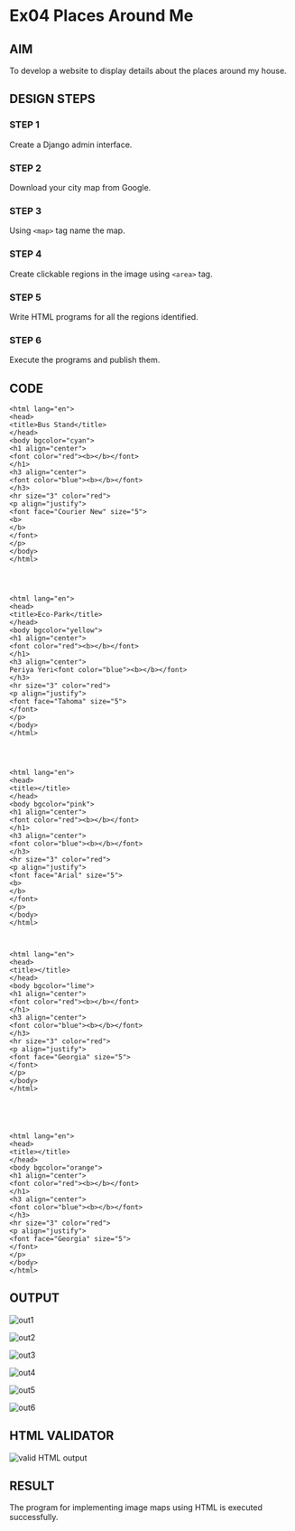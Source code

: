 # Ex04 Places Around Me
## AIM
To develop a website to display details about the places around my house.

## DESIGN STEPS

### STEP 1
Create a Django admin interface.

### STEP 2
Download your city map from Google.

### STEP 3
Using ```<map>``` tag name the map.

### STEP 4
Create clickable regions in the image using ```<area>``` tag.

### STEP 5
Write HTML programs for all the regions identified.

### STEP 6
Execute the programs and publish them.

## CODE


```
<html lang="en">
<head>
<title>Bus Stand</title>
</head>
<body bgcolor="cyan">
<h1 align="center">
<font color="red"><b></b></font>
</h1>
<h3 align="center">
<font color="blue"><b></b></font>
</h3>
<hr size="3" color="red">
<p align="justify">
<font face="Courier New" size="5">
<b>
</b>
</font>
</p>
</body>
</html>




<html lang="en">
<head>
<title>Eco-Park</title>
</head>
<body bgcolor="yellow">
<h1 align="center">
<font color="red"><b></b></font>
</h1>
<h3 align="center">
Periya Yeri<font color="blue"><b></b></font>
</h3>
<hr size="3" color="red">
<p align="justify">
<font face="Tahoma" size="5">
</font>
</p>
</body>
</html>




<html lang="en">
<head>
<title></title>
</head>
<body bgcolor="pink">
<h1 align="center">
<font color="red"><b></b></font>
</h1>
<h3 align="center">
<font color="blue"><b></b></font>
</h3>
<hr size="3" color="red">
<p align="justify">
<font face="Arial" size="5">
<b>
</b>
</font>
</p>
</body>
</html>



<html lang="en">
<head>
<title></title>
</head>
<body bgcolor="lime">
<h1 align="center">
<font color="red"><b></b></font>
</h1>
<h3 align="center">
<font color="blue"><b></b></font>
</h3>
<hr size="3" color="red">
<p align="justify">
<font face="Georgia" size="5">
</font>
</p>
</body>
</html>





<html lang="en">
<head>
<title></title>
</head>
<body bgcolor="orange">
<h1 align="center">
<font color="red"><b></b></font>
</h1>
<h3 align="center">
<font color="blue"><b></b></font>
</h3>
<hr size="3" color="red">
<p align="justify">
<font face="Georgia" size="5">
</font>
</p>
</body>
</html>
```
## OUTPUT
![out1](https://github.com/Nandhinijaya/NearMe/assets/121998147/01fbf95b-803c-4894-98c8-34f6a4afa770)

![out2](https://github.com/Nandhinijaya/NearMe/assets/121998147/b210564d-de10-413f-a101-37ad3fd5d597)

![out3](https://github.com/Nandhinijaya/NearMe/assets/121998147/53b10a15-3e14-40a6-9101-02e52305e3c1)

![out4](https://github.com/Nandhinijaya/NearMe/assets/121998147/49c8f4b2-306a-4a0a-99e7-f529d57ed260)

![out5](https://github.com/Nandhinijaya/NearMe/assets/121998147/0d0e6b91-022e-4bd9-9cd9-56c89f09cfa7)


![out6](https://github.com/Nandhinijaya/NearMe/assets/121998147/e57af6cc-4d87-4630-bfe1-f0f9833cc982)


## HTML VALIDATOR

![valid HTML output](https://github.com/Nandhinijaya/NearMe/assets/121998147/1acef421-61b8-414c-8ef4-a83ad362d942)

## RESULT
The program for implementing image maps using HTML is executed successfully.
